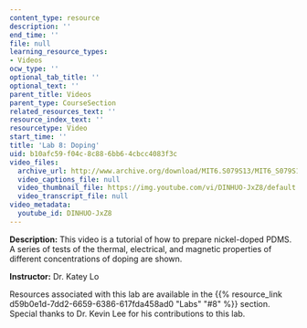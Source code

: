 ```yaml
---
content_type: resource
description: ''
end_time: ''
file: null
learning_resource_types:
- Videos
ocw_type: ''
optional_tab_title: ''
optional_text: ''
parent_title: Videos
parent_type: CourseSection
related_resources_text: ''
resource_index_text: ''
resourcetype: Video
start_time: ''
title: 'Lab 8: Doping'
uid: b10afc59-f04c-8c88-6bb6-4cbcc4083f3c
video_files:
  archive_url: http://www.archive.org/download/MIT6.S079S13/MIT6_S079S13_lab08_300k.mp4
  video_captions_file: null
  video_thumbnail_file: https://img.youtube.com/vi/DINHUO-JxZ8/default.jpg
  video_transcript_file: null
video_metadata:
  youtube_id: DINHUO-JxZ8
---
```


**Description:** This video is a tutorial of how to prepare nickel-doped PDMS. A series of tests of the thermal, electrical, and magnetic properties of different concentrations of doping are shown.

**Instructor:** Dr. Katey Lo

Resources associated with this lab are available in the {{% resource_link d59b0e1d-7dd2-6659-6386-617fda458ad0 "Labs" "#8" %}} section. Special thanks to Dr. Kevin Lee for his contributions to this lab.



